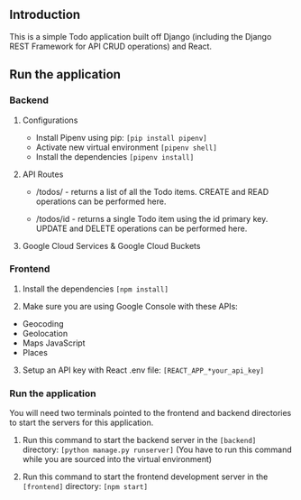 ## Introduction

This is a simple Todo application built off Django (including the Django REST Framework for API CRUD operations) and React.

## Run the application

### Backend

1. Configurations

   - Install Pipenv using pip: `[pip install pipenv]`
   - Activate new virtual environment `[pipenv shell]`
   - Install the dependencies `[pipenv install]`

2. API Routes

   - /todos/ - returns a list of all the Todo items. CREATE and READ operations can be performed here.

   - /todos/id - returns a single Todo item using the id primary key. UPDATE and DELETE operations can be performed here.

3. Google Cloud Services & Google Cloud Buckets

### Frontend

1. Install the dependencies `[npm install]`

2. Make sure you are using Google Console with these APIs:

- Geocoding
- Geolocation
- Maps JavaScript
- Places

3. Setup an API key with React .env file: `[REACT_APP_*your_api_key]`

### Run the application

You will need two terminals pointed to the frontend and backend directories to start the servers for this application.

1. Run this command to start the backend server in the `[backend]` directory: `[python manage.py runserver]` (You have to run this command while you are sourced into the virtual environment)

2. Run this command to start the frontend development server in the `[frontend]` directory: `[npm start]`
